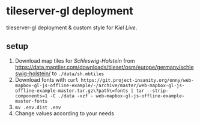 # tileserver-gl deployment

tileserver-gl deployment & custom style for _Kiel Live_.

## setup

1. Download map tiles for _Schleswig-Holstein_ from <https://data.maptiler.com/downloads/tileset/osm/europe/germany/schleswig-holstein/> to `./data/sh.mbtiles`
1. Download fonts with `curl https://git.project-insanity.org/onny/web-mapbox-gl-js-offline-example/-/archive/master/web-mapbox-gl-js-offline-example-master.tar.gz\?path\=fonts | tar --strip-components=1 -C ./data -xzf - web-mapbox-gl-js-offline-example-master-fonts`
1. `mv .env.dist .env`
1. Change values according to your needs
